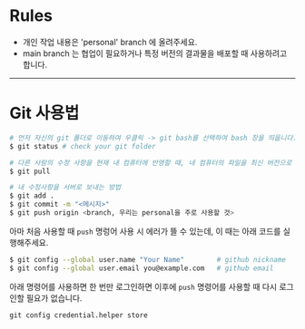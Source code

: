 # Rules

- 개인 작업 내용은 'personal' branch 에 올려주세요.
- main branch 는 협업이 필요하거나 특정 버전의 결과물을 배포할 때 사용하려고 합니다.

---

# Git 사용법

```bash
# 먼저 자신의 git 폴더로 이동하여 우클릭 -> git bash를 선택하여 bash 창을 띄웁니다.
$ git status # check your git folder
```

```bash
# 다른 사람의 수정 사항을 현재 내 컴퓨터에 반영할 때, 내 컴퓨터의 파일을 최신 버전으로 업데이트
$ git pull

# 내 수정사항을 서버로 보내는 방법
$ git add .
$ git commit -m "<메시지>"
$ git push origin <branch, 우리는 personal을 주로 사용할 것>
```

아마 처음 사용할 때 `push` 명렁어 사용 시 에러가 뜰 수 있는데, 이 때는 아래 코드를 실행해주세요.

```bash
$ git config --global user.name "Your Name"        # github nickname
$ git config --global user.email you@example.com   # github email
```

아래 명령어를 사용하면 한 번만 로그인하면 이후에 `push` 명령어를 사용할 때 다시 로그인할 필요가 없습니다.

```
git config credential.helper store
```